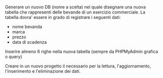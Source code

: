 Generare un nuovo DB (nome a scelta) nel quale disegnare una nuova tabella che rappresenti delle bevande di un esercizio commerciale. La tabella dovra' essere in grado di registrare i seguenti dati:
- nome bevanda
- marca
- prezzo
- data di scadenza

Inserire almeno 6 righe nella nuova tabella (sempre da PHPMyAdmin grafica o query)

Creare in un nuovo progetto il necessario per la lettura, l'aggiornamento, l'inserimento e l'eliminazione dei dati.